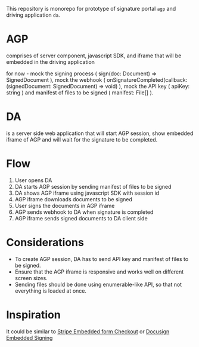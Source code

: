 This repository is monorepo for prototype of signature portal `agp` and driving application `da`.

# AGP

comprises of server component, javascript SDK, and iframe that will be embedded in the driving application

for now - mock the signing process ( sign(doc: Document) => SignedDocument ), mock the webhook ( onSignatureCompleted(callback: (signedDocument: SignedDocument) => void) ), mock the API key ( apiKey: string ) and manifest of files to be signed ( manifest: File[] ).

# DA

is a server side web application that will start AGP session, show embedded iframe of AGP and will wait for the signature to be completed.

# Flow

1. User opens DA
2. DA starts AGP session by sending manifest of files to be signed
3. DA shows AGP iframe using javascript SDK with session id
4. AGP iframe downloads documents to be signed
5. User signs the documents in AGP iframe
6. AGP sends webhook to DA when signature is completed
7. AGP iframe sends signed documents to DA client side

# Considerations

- To create AGP session, DA has to send API key and manifest of files to be signed.
- Ensure that the AGP iframe is responsive and works well on different screen sizes.
- Sending files should be done using enumerable-like API, so that not everything is loaded at once.


# Inspiration

It could be similar to [Stripe Embedded form Checkout](https://docs.stripe.com/checkout/embedded/quickstart) or [Docusign Embedded Signing](https://developers.docusign.com/docs/esign-rest-api/esign101/concepts/embedding/embedded-signing/)
